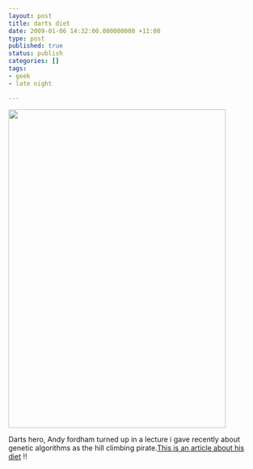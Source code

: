 ```yaml
---
layout: post
title: darts diet
date: 2009-01-06 14:32:00.000000000 +11:00
type: post
published: true
status: publish
categories: []
tags:
- geek
- late night

---
```

<p><img src="{{ site.baseurl }}/assets/fordham_109478a.jpg" width="430" height="630" /></p>
<p>Darts hero, Andy fordham turned up in a lecture i gave recently about genetic algorithms as the hill climbing pirate.<a href="http://www.independent.co.uk/life-style/health-and-wellbeing/features/andy-fordham-the-darts-diet-1227788.html" target="_blank">This is an article about his diet</a> !!</p>
